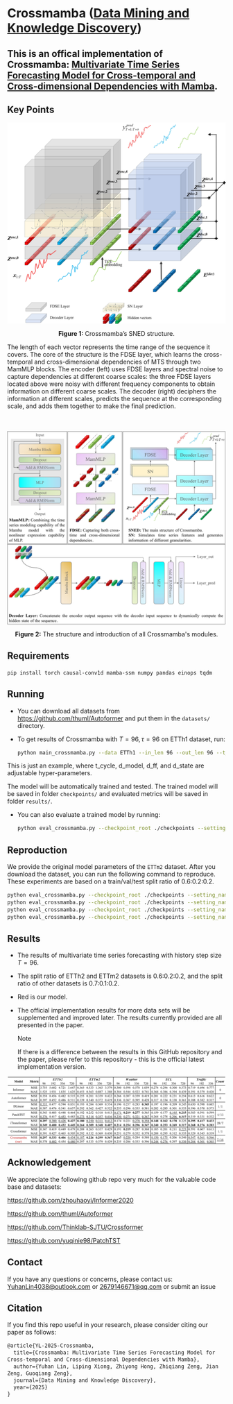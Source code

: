 ```

```

# Crossmamba ([Data Mining and Knowledge Discovery](https://link.springer.com/journal/10618))

## This is an offical implementation of Crossmamba: [Multivariate Time Series Forecasting Model for Cross-temporal and Cross-dimensional Dependencies with Mamba](). 

## Key Points

<div>
    <p align="center">
    	<img src="./img/SNED.jpg" alt="" align=center />
    </p>
    <p align="center">
    	<strong>Figure 1:</strong>
        Crossmamba’s SNED structure.
    </p>
    <p>
         The length of each vector represents the time range of the sequence it covers. The core of the structure is the FDSE layer, which learns the cross-temporal and cross-dimensional dependencies of MTS through two MamMLP blocks. The encoder (left) uses FDSE layers and spectral noise to capture dependencies at different coarse scales: the three FDSE layers located above were noisy with different frequency components to obtain information on different coarse scales. The decoder (right) deciphers the information at different scales, predicts the sequence at the corresponding scale, and adds them together to make the final prediction.
    </p>
</div>
<div style="margin-top: 50px">
    <p align="center">
    	<img src="./img/Model.jpg" alt="" align=center />
    </p>
    <p align="center">
    	<strong>Figure 2:</strong>
        The structure and introduction of all Crossmamba's modules.
    </p>
</div>


## Requirements

```
pip install torch causal-conv1d mamba-ssm numpy pandas einops tqdm
```

## Running

- You can download all datasets from https://github.com/thuml/Autoformer and put them in the `datasets/` directory.

- To get results of Crossmamba with $T=96,\tau=96$ on ETTh1 dataset, run:

  ```bash
  python main_crossmamba.py --data ETTh1 --in_len 96 --out_len 96 --t_cycle 6 --d_model 32 --d_ff 32 --d_state 1
  ```

This is just an example, where t_cycle, d_model, d_ff, and d_state are adjustable hyper-parameters.

The model will be automatically trained and tested. The trained model will be saved in folder `checkpoints/` and evaluated metrics will be saved in folder `results/`.

- You can also evaluate a trained model by running:

  ```bash
  python eval_crossmamba.py --checkpoint_root ./checkpoints --setting_name Crossmamba_ETTh196__in96_seg6__dmodel-32_dstate-1_dff-32_dropout0.2_batch32___lrtype1_itr0
  ```

## Reproduction
We provide the original model parameters of the `ETTm2` dataset. After you download the dataset, you can run the following command to reproduce. These experiments are based on a train/val/test split ratio of 0.6:0.2:0.2.

```bash
python eval_crossmamba.py --checkpoint_root ./checkpoints --setting_name Crossmamba-ETTm2-96-96-code
python eval_crossmamba.py --checkpoint_root ./checkpoints --setting_name Crossmamba-ETTm2-96-192-code 
python eval_crossmamba.py --checkpoint_root ./checkpoints --setting_name Crossmamba-ETTm2-96-336-code 
python eval_crossmamba.py --checkpoint_root ./checkpoints --setting_name Crossmamba-ETTm2-96-720-code
```

## Results

- The results of multivariate time series forecasting with history step size $T=96$. 

- The split ratio of ETTh2 and ETTm2 datasets is 0.6:0.2:0.2, and the split ratio of other datasets is 0.7:0.1:0.2.

- Red is our model.

- The official implementation results for more data sets will be supplemented and improved later. The results currently provided are all presented in the paper.

  > [!NOTE]
  >
  > If there is a difference between the results in this GitHub repository and the paper, please refer to this repository - this is the official latest implementation version.


<p align="center">
<img src="./img/Result.jpg" alt="" align=center />
</p>

## Acknowledgement

We appreciate the following github repo very much for the valuable code base and datasets:

https://github.com/zhouhaoyi/Informer2020

https://github.com/thuml/Autoformer

https://github.com/Thinklab-SJTU/Crossformer

https://github.com/yuqinie98/PatchTST

## Contact

If you have any questions or concerns, please contact us: YuhanLin4038@outlook.com or 2679146671@qq.com or submit an issue

## Citation

If you find this repo useful in your research, please consider citing our paper as follows:

```
@article{YL-2025-Crossmamba,
  title={Crossmamba: Multivariate Time Series Forecasting Model for Cross-temporal and Cross-dimensional Dependencies with Mamba},
  author={Yuhan Lin, Liping Xiong, Zhiyong Hong, Zhiqiang Zeng, Jian Zeng, Guoqiang Zeng},
  journal={Data Mining and Knowledge Discovery},
  year={2025}
}
```

